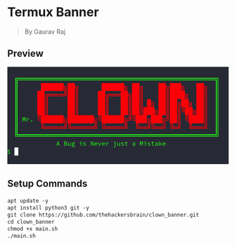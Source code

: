 # Termux Banner
> By Gaurav Raj

## Preview
![](https://github.com/thehackersbrain/clown_banner/blob/main/banner.png)

## Setup Commands

```
apt update -y
apt install python3 git -y
git clone https://github.com/thehackersbrain/clown_banner.git
cd clown_banner
chmod +x main.sh
./main.sh
```